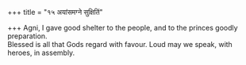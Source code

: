 +++
title = "१५ अयांसमग्ने सुक्षितिं"

+++
Agni, I gave good shelter to the people, and to the princes goodly preparation.  
     Blessed is all that Gods regard with favour. Loud may we speak, with heroes, in assembly.